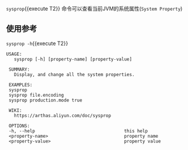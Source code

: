 
`sysprop`{{execute T2}} 命令可以查看当前JVM的系统属性(`System Property`)

## 使用参考

`sysprop -h`{{execute T2}} 

```
USAGE:
   sysprop [-h] [property-name] [property-value]

 SUMMARY:
   Display, and change all the system properties.

 EXAMPLES:
 sysprop
 sysprop file.encoding
 sysprop production.mode true

 WIKI:
   https://arthas.aliyun.com/doc/sysprop

 OPTIONS:
 -h, --help                                  this help
 <property-name>                             property name
 <property-value>                            property value
```
